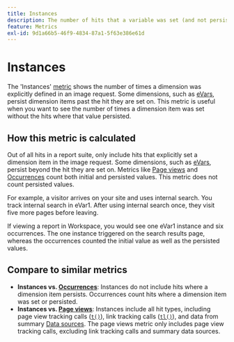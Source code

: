 ```yaml
---
title: Instances
description: The number of hits that a variable was set (and not persisted).
feature: Metrics
exl-id: 9d1a66b5-46f9-4834-87a1-5f63e386e61d
---
```

# Instances

The 'Instances' [metric](overview.md) shows the number of times a dimension was explicitly defined in an image request. Some dimensions, such as [eVars](../dimensions/evar.md), persist dimension items past the hit they are set on. This metric is useful when you want to see the number of times a dimension item was set without the hits where that value persisted.

## How this metric is calculated

Out of all hits in a report suite, only include hits that explicitly set a dimension item in the image request. Some dimensions, such as [eVars](../dimensions/evar.md), persist beyond the hit they are set on. Metrics like [Page views](page-views.md) and [Occurrences](occurrences.md) count both initial and persisted values. This metric does not count persisted values.

For example, a visitor arrives on your site and uses internal search. You track internal search in eVar1. After using internal search once, they visit five more pages before leaving.

If viewing a report in Workspace, you would see one eVar1 instance and six occurrences. The one instance triggered on the search results page, whereas the occurrences counted the initial value as well as the persisted values.

## Compare to similar metrics

* **Instances vs. [Occurrences](occurrences.md)**: Instances do not include hits where a dimension item persists. Occurrences count hits where a dimension item was set or persisted.
* **Instances vs. [Page views](page-views.md)**: Instances include all hit types, including page view tracking calls ([`t()`](/help/implement/vars/functions/t-method.md)), link tracking calls ([`tl()`](/help/implement/vars/functions/tl-method.md)), and data from summary [Data sources](/help/import/data-sources/overview.md). The page views metric only includes page view tracking calls, excluding link tracking calls and summary data sources.
